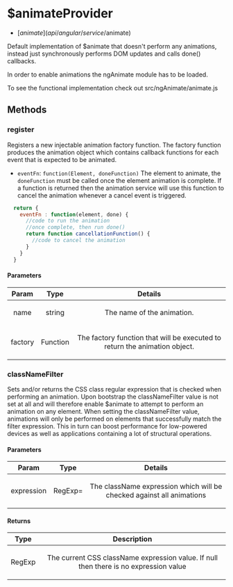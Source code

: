 



# $animateProvider


* [$animate](api/angular/service/$animate)








Default implementation of $animate that doesn't perform any animations, instead just
synchronously performs DOM
updates and calls done() callbacks.

In order to enable animations the ngAnimate module has to be loaded.

To see the functional implementation check out src/ngAnimate/animate.js







  




## Methods
### register
Registers a new injectable animation factory function. The factory function produces the
animation object which contains callback functions for each event that is expected to be
animated.

  * `eventFn`: `function(Element, doneFunction)` The element to animate, the `doneFunction`
  must be called once the element animation is complete. If a function is returned then the
  animation service will use this function to cancel the animation whenever a cancel event is
  triggered.


```js
  return {
    eventFn : function(element, done) {
      //code to run the animation
      //once complete, then run done()
      return function cancellationFunction() {
        //code to cancel the animation
      }
    }
  }
```


#### Parameters

| Param | Type | Details |
| :--: | :--: | :--: |
| name | string | <p>The name of the animation.</p>  |
| factory | Function | <p>The factory function that will be executed to return the animation object.</p>  |






### classNameFilter
Sets and/or returns the CSS class regular expression that is checked when performing
an animation. Upon bootstrap the classNameFilter value is not set at all and will
therefore enable $animate to attempt to perform an animation on any element.
When setting the classNameFilter value, animations will only be performed on elements
that successfully match the filter expression. This in turn can boost performance
for low-powered devices as well as applications containing a lot of structural operations.


#### Parameters

| Param | Type | Details |
| :--: | :--: | :--: |
| expression | RegExp= | <p>The className expression which will be checked against all animations</p>  |




#### Returns</h4>

| Type | Description |
| :--: | :--: |
| RegExp | <p>The current CSS className expression value. If null then there is no expression value</p>  |










